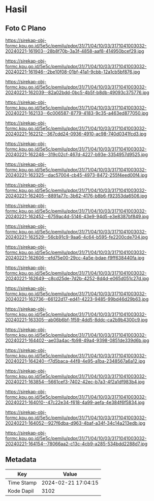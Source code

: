 # Hasil

## Foto C Plano

https://sirekap-obj-formc.kpu.go.id/5e5c/pemilu/pdpr/31/71/04/10/03/3171041003032-20240221-161903--28b8f70b-3a3f-4858-aaf8-414950bcef29.jpg

https://sirekap-obj-formc.kpu.go.id/5e5c/pemilu/pdpr/31/71/04/10/03/3171041003032-20240221-161946--2be10f08-01bf-41a1-9cbb-12a1cb5bf876.jpg

https://sirekap-obj-formc.kpu.go.id/5e5c/pemilu/pdpr/31/71/04/10/03/3171041003032-20240221-162039--82a02bdd-0bc5-4b5f-b8db-49093c375776.jpg

https://sirekap-obj-formc.kpu.go.id/5e5c/pemilu/pdpr/31/71/04/10/03/3171041003032-20240221-162133--6c006587-8779-4183-9c35-a463ed877050.jpg

https://sirekap-obj-formc.kpu.go.id/5e5c/pemilu/pdpr/31/71/04/10/03/3171041003032-20240221-162212--367cdd24-0936-4910-ac98-740d0341fcd3.jpg

https://sirekap-obj-formc.kpu.go.id/5e5c/pemilu/pdpr/31/71/04/10/03/3171041003032-20240221-162248--319c02cf-467d-4227-b93e-3354957d9525.jpg

https://sirekap-obj-formc.kpu.go.id/5e5c/pemilu/pdpr/31/71/04/10/03/3171041003032-20240221-162325--dac57004-cb45-4973-8472-255f4eed00f4.jpg

https://sirekap-obj-formc.kpu.go.id/5e5c/pemilu/pdpr/31/71/04/10/03/3171041003032-20240221-162405--8891a77c-3b62-4176-b8b6-f92353da6506.jpg

https://sirekap-obj-formc.kpu.go.id/5e5c/pemilu/pdpr/31/71/04/10/03/3171041003032-20240221-162452--6759ac4d-5146-43e9-94d5-e3e8387bf849.jpg

https://sirekap-obj-formc.kpu.go.id/5e5c/pemilu/pdpr/31/71/04/10/03/3171041003032-20240221-162529--56cb91c9-9aa6-4c64-b595-fe2200cde704.jpg

https://sirekap-obj-formc.kpu.go.id/5e5c/pemilu/pdpr/31/71/04/10/03/3171041003032-20240221-162606--efd75e00-29cc-4a5e-bdae-f9ff638440fa.jpg

https://sirekap-obj-formc.kpu.go.id/5e5c/pemilu/pdpr/31/71/04/10/03/3171041003032-20240221-162649--c8cd25de-7d2b-4252-8d4d-e065d051c27d.jpg

https://sirekap-obj-formc.kpu.go.id/5e5c/pemilu/pdpr/31/71/04/10/03/3171041003032-20240221-162736--66122d17-ed41-4223-9485-99bd46d29b63.jpg

https://sirekap-obj-formc.kpu.go.id/5e5c/pemilu/pdpr/31/71/04/10/03/3171041003032-20240221-163305--ab06b6bf-1f59-4dd5-8ddc-ca2b9b4300c9.jpg

https://sirekap-obj-formc.kpu.go.id/5e5c/pemilu/pdpr/31/71/04/10/03/3171041003032-20240221-164402--ae03a4ac-fb98-49a4-9398-0851de339d6b.jpg

https://sirekap-obj-formc.kpu.go.id/5e5c/pemilu/pdpr/31/71/04/10/03/3171041003032-20240221-164240--f7d5baca-44f8-4e95-a1ba-2348567a6a12.jpg

https://sirekap-obj-formc.kpu.go.id/5e5c/pemilu/pdpr/31/71/04/10/03/3171041003032-20240221-163854--5661cef3-7402-42ec-b7a3-4f2a1df983b4.jpg

https://sirekap-obj-formc.kpu.go.id/5e5c/pemilu/pdpr/31/71/04/10/03/3171041003032-20240221-164010--47c22e34-f618-4a99-aefa-4e384f6f5834.jpg

https://sirekap-obj-formc.kpu.go.id/5e5c/pemilu/pdpr/31/71/04/10/03/3171041003032-20240221-164052--927f6dba-d963-4baf-a34f-34c14a213edb.jpg

https://sirekap-obj-formc.kpu.go.id/5e5c/pemilu/pdpr/31/71/04/10/03/3171041003032-20240221-164154--78066aa2-c13c-4cb9-a285-534bdd2288d7.jpg


## Metadata

| Key        | Value               |
| ---------- | ------------------- |
| Time Stamp | 2024-02-21 17:04:15 |
| Kode Dapil | 3102                |



